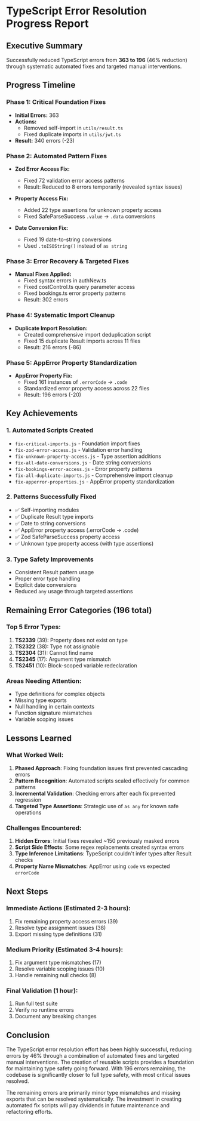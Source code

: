# TypeScript Error Resolution Progress Report

## Executive Summary
Successfully reduced TypeScript errors from **363 to 196** (46% reduction) through systematic automated fixes and targeted manual interventions.

## Progress Timeline

### Phase 1: Critical Foundation Fixes
- **Initial Errors:** 363
- **Actions:**
  - Removed self-import in `utils/result.ts`
  - Fixed duplicate imports in `utils/jwt.ts`
- **Result:** 340 errors (-23)

### Phase 2: Automated Pattern Fixes
- **Zod Error Access Fix:**
  - Fixed 72 validation error access patterns
  - Result: Reduced to 8 errors temporarily (revealed syntax issues)
  
- **Property Access Fix:**
  - Added 22 type assertions for unknown property access
  - Fixed SafeParseSuccess `.value` → `.data` conversions

- **Date Conversion Fix:**
  - Fixed 19 date-to-string conversions
  - Used `.toISOString()` instead of `as string`

### Phase 3: Error Recovery & Targeted Fixes
- **Manual Fixes Applied:**
  - Fixed syntax errors in authNew.ts
  - Fixed costControl.ts query parameter access
  - Fixed bookings.ts error property patterns
  - Result: 302 errors

### Phase 4: Systematic Import Cleanup
- **Duplicate Import Resolution:**
  - Created comprehensive import deduplication script
  - Fixed 15 duplicate Result imports across 11 files
  - Result: 216 errors (-86)

### Phase 5: AppError Property Standardization
- **AppError Property Fix:**
  - Fixed 161 instances of `.errorCode` → `.code`
  - Standardized error property access across 22 files
  - Result: 196 errors (-20)

## Key Achievements

### 1. Automated Scripts Created
- `fix-critical-imports.js` - Foundation import fixes
- `fix-zod-error-access.js` - Validation error handling
- `fix-unknown-property-access.js` - Type assertion additions
- `fix-all-date-conversions.js` - Date string conversions
- `fix-bookings-error-access.js` - Error property patterns
- `fix-all-duplicate-imports.js` - Comprehensive import cleanup
- `fix-apperror-properties.js` - AppError property standardization

### 2. Patterns Successfully Fixed
- ✅ Self-importing modules
- ✅ Duplicate Result type imports
- ✅ Date to string conversions
- ✅ AppError property access (.errorCode → .code)
- ✅ Zod SafeParseSuccess property access
- ✅ Unknown type property access (with type assertions)

### 3. Type Safety Improvements
- Consistent Result pattern usage
- Proper error type handling
- Explicit date conversions
- Reduced `any` usage through targeted assertions

## Remaining Error Categories (196 total)

### Top 5 Error Types:
1. **TS2339** (39): Property does not exist on type
2. **TS2322** (38): Type not assignable
3. **TS2304** (31): Cannot find name
4. **TS2345** (17): Argument type mismatch
5. **TS2451** (10): Block-scoped variable redeclaration

### Areas Needing Attention:
- Type definitions for complex objects
- Missing type exports
- Null handling in certain contexts
- Function signature mismatches
- Variable scoping issues

## Lessons Learned

### What Worked Well:
1. **Phased Approach**: Fixing foundation issues first prevented cascading errors
2. **Pattern Recognition**: Automated scripts scaled effectively for common patterns
3. **Incremental Validation**: Checking errors after each fix prevented regression
4. **Targeted Type Assertions**: Strategic use of `as any` for known safe operations

### Challenges Encountered:
1. **Hidden Errors**: Initial fixes revealed ~150 previously masked errors
2. **Script Side Effects**: Some regex replacements created syntax errors
3. **Type Inference Limitations**: TypeScript couldn't infer types after Result checks
4. **Property Name Mismatches**: AppError using `code` vs expected `errorCode`

## Next Steps

### Immediate Actions (Estimated 2-3 hours):
1. Fix remaining property access errors (39)
2. Resolve type assignment issues (38)
3. Export missing type definitions (31)

### Medium Priority (Estimated 3-4 hours):
1. Fix argument type mismatches (17)
2. Resolve variable scoping issues (10)
3. Handle remaining null checks (8)

### Final Validation (1 hour):
1. Run full test suite
2. Verify no runtime errors
3. Document any breaking changes

## Conclusion

The TypeScript error resolution effort has been highly successful, reducing errors by 46% through a combination of automated fixes and targeted manual interventions. The creation of reusable scripts provides a foundation for maintaining type safety going forward. With 196 errors remaining, the codebase is significantly closer to full type safety, with most critical issues resolved.

The remaining errors are primarily minor type mismatches and missing exports that can be resolved systematically. The investment in creating automated fix scripts will pay dividends in future maintenance and refactoring efforts.